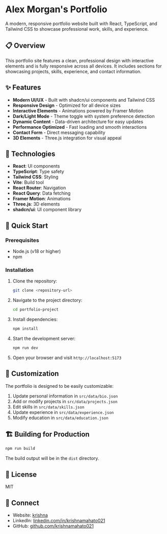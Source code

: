 # Alex Morgan's Portfolio

A modern, responsive portfolio website built with React, TypeScript, and Tailwind CSS to showcase professional work, skills, and experience.

## 📋 Overview

This portfolio site features a clean, professional design with interactive elements and is fully responsive across all devices. It includes sections for showcasing projects, skills, experience, and contact information.

## ✨ Features

- **Modern UI/UX** - Built with shadcn/ui components and Tailwind CSS
- **Responsive Design** - Optimized for all device sizes
- **Interactive Elements** - Animations powered by Framer Motion
- **Dark/Light Mode** - Theme toggle with system preference detection
- **Dynamic Content** - Data-driven architecture for easy updates
- **Performance Optimized** - Fast loading and smooth interactions
- **Contact Form** - Direct messaging capability
- **3D Elements** - Three.js integration for visual appeal

## 🔧 Technologies

- **React**: UI components
- **TypeScript**: Type safety
- **Tailwind CSS**: Styling
- **Vite**: Build tool
- **React Router**: Navigation
- **React Query**: Data fetching
- **Framer Motion**: Animations
- **Three.js**: 3D elements
- **shadcn/ui**: UI component library

## 🚀 Quick Start

### Prerequisites

- Node.js (v18 or higher)
- npm

### Installation

1. Clone the repository:

   ```sh
   git clone <repository-url>
   ```

2. Navigate to the project directory:

   ```sh
   cd portfolio-project
   ```

3. Install dependencies:

   ```sh
   npm install

   ```

4. Start the development server:

   ```sh
   npm run dev

   ```

5. Open your browser and visit `http://localhost:5173`

## 📝 Customization

The portfolio is designed to be easily customizable:

1. Update personal information in `src/data/bio.json`
2. Add or modify projects in `src/data/projects.json`
3. Edit skills in `src/data/skills.json`
4. Update experience in `src/data/experience.json`
5. Modify education in `src/data/education.json`

## 🏗️ Building for Production

```sh
npm run build

```

The build output will be in the `dist` directory.

## 📄 License

MIT

## 🔗 Connect

- Website: [krishna](https://krishna.voxhire.ai)
- LinkedIn: [linkedin.com/in/krishnamahato021](https://linkedin.com/in/krishnamahato021)
- GitHub: [github.com/krishnamahato021](https://github.com/krishnamahato021)
